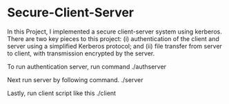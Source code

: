 # Secure-Client-Server

In this Project, I implemented a secure client-server system using kerberos.
There are two key pieces to this project: (i) authentication of the client and server using a simplified Kerberos protocol; and (ii) file transfer from server to client, with transmission encrypted by the server.


To run authentication server, run command
./authserver

Next run server by following command.
./server

Lastly, run client script like this
./client
